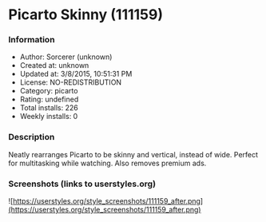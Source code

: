 # Picarto Skinny (111159)

### Information
- Author: Sorcerer (unknown)
- Created at: unknown
- Updated at: 3/8/2015, 10:51:31 PM
- License: NO-REDISTRIBUTION
- Category: picarto
- Rating: undefined
- Total installs: 226
- Weekly installs: 0


### Description
Neatly rearranges Picarto to be skinny and vertical, instead of wide.
Perfect for multitasking while watching. Also removes premium ads.


### Screenshots (links to userstyles.org)
![https://userstyles.org/style_screenshots/111159_after.png](https://userstyles.org/style_screenshots/111159_after.png)


